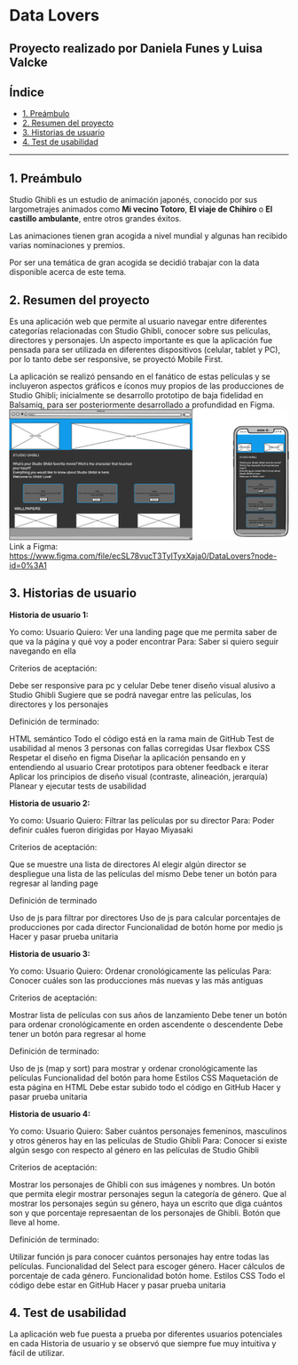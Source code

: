# Data Lovers

## Proyecto realizado por Daniela Funes y Luisa Valcke

## Índice

* [1. Preámbulo](#1-preámbulo)
* [2. Resumen del proyecto](#2-resumen-del-proyecto)
* [3. Historias de usuario](#3-historias-de-usuario)
* [4. Test de usabilidad](#4-test-de-usabilidad)


***

## 1. Preámbulo

Studio Ghibli es un estudio de animación japonés, conocido por sus largometrajes
animados como **Mi vecino Totoro**, **El viaje de Chihiro** o
**El castillo ambulante**, entre otros grandes éxitos.

Las animaciones tienen gran acogida a nivel mundial y algunas han recibido
varias nominaciones y premios.

Por ser una temática de gran acogida se decidió trabajar con la data disponible 
acerca de este tema.

## 2. Resumen del proyecto

Es una aplicación web que permite al usuario navegar entre diferentes categorías
relacionadas con Studio Ghibli, conocer sobre sus películas, directores y personajes.
Un aspecto importante es que la aplicación fue pensada para ser utilizada en diferentes 
dispositivos (celular, tablet y PC), por lo tanto debe ser responsive, se proyectó Mobile First.

La aplicación se realizó pensando en el fanático de estas películas y se incluyeron 
aspectos gráficos e íconos muy propios de las producciones de Studio Ghibli; inicialmente
se desarrollo prototipo de baja fidelidad en Balsamiq, para ser posteriormente desarrollado 
a profundidad en Figma.
<img src="https://github.com/LuValcke/BOG003-data-lovers/blob/main/src/imagesGhibli/DataLoversLanding.png"></img>
Link a Figma: https://www.figma.com/file/ecSL78vucT3TyITyxXaja0/DataLovers?node-id=0%3A1

## 3. Historias de usuario

**Historia de usuario 1:**

  Yo como: Usuario
  Quiero: Ver una landing page que me permita saber de que va la página y qué voy a poder encontrar
  Para: Saber si quiero seguir navegando en ella

Criterios de aceptación:

  Debe ser responsive para pc y celular
  Debe tener diseño visual alusivo a Studio Ghibli
  Sugiere que se podrá navegar entre las películas, los directores y los personajes

Definición de terminado: 

  HTML semántico
  Todo el código está en la rama main de GitHub
  Test de usabilidad al menos 3 personas con fallas corregidas
  Usar flexbox CSS
  Respetar el diseño en figma
  Diseñar la aplicación pensando en y entendiendo al usuario
  Crear prototipos para obtener feedback e iterar
  Aplicar los principios de diseño visual (contraste, alineación, jerarquía)
  Planear y ejecutar tests de usabilidad

**Historia de usuario 2:**

  Yo como: Usuario
  Quiero: Filtrar las películas por su director
  Para: Poder definir cuáles fueron dirigidas por Hayao Miyasaki

Criterios de aceptación:

  Que se muestre una lista de directores
  Al elegir algún director se despliegue una lista de las películas del mismo
  Debe tener un botón para regresar al landing page

Definición de terminado

  Uso de js para filtrar por directores
  Uso de js para calcular porcentajes de producciones por cada director
  Funcionalidad de botón home por medio js
  Hacer y pasar prueba unitaria

**Historia de usuario 3:**

  Yo como: Usuario
  Quiero: Ordenar cronológicamente las películas 
  Para: Conocer cuáles son las producciones más nuevas y las más antiguas

Criterios de aceptación:

  Mostrar lista de películas con sus años de lanzamiento
  Debe tener un botón para ordenar cronológicamente en orden ascendente o descendente
  Debe tener un botón para regresar al home

Definición de terminado:

  Uso de js (map y sort) para mostrar y ordenar cronológicamente las películas
  Funcionalidad del botón para home
  Estilos CSS
  Maquetación de esta página en HTML
  Debe estar subido todo el código en GitHub
  Hacer y pasar prueba unitaria

**Historia de usuario 4:**

  Yo como: Usuario
  Quiero: Saber cuántos personajes femeninos, masculinos y otros géneros hay en las películas de Studio Ghibli
  Para: Conocer si existe algún sesgo con respecto al género en las películas de Studio Ghibli

Criterios de aceptación:

  Mostrar los personajes de Ghibli con sus imágenes y nombres.
  Un botón que permita elegir mostrar personajes segun la categoría de género.
  Que al mostrar los personajes según su género, haya un escrito que diga cuántos son y que porcentaje represaentan de los personajes de Ghibli.
  Botón que lleve al home.

Definición de terminado: 

  Utilizar función js para conocer cuántos personajes hay entre todas las películas.
  Funcionalidad del Select para escoger género.
  Hacer cálculos de porcentaje de cada género.
  Funcionalidad botón home.
  Estilos CSS
  Todo el código debe estar en GitHub
  Hacer y pasar prueba unitaria

## 4. Test de usabilidad

La aplicación web fue puesta a prueba por diferentes usuarios potenciales en cada Historia de usuario y se 
observó que siempre fue muy intuitiva y fácil de utilizar.
